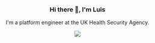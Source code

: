 <h3 align="center">Hi there 👋, I'm Luis</h1>

<p align="center">I'm a platform engineer at the UK Health Security Agency.</p>

<p align="center">
  <a href="https://skillicons.dev">
    <img src="https://skillicons.dev/icons?i=aws,gcp,terraform,docker,dart,flutter,js,gatsby,py,mysql,git,graphql" />
  </a>
</p>

<!--
**luisdibdin/luisdibdin** is a ✨ _special_ ✨ repository because its `README.md` (this file) appears on your GitHub profile.

Here are some ideas to get you started:

- 🔭 I’m currently working on ...
- 🌱 I’m currently learning ...
- 👯 I’m looking to collaborate on ...
- 🤔 I’m looking for help with ...
- 💬 Ask me about ...
- 📫 How to reach me: ...
- 😄 Pronouns: ...
- ⚡ Fun fact: ...
-->
